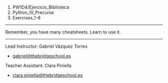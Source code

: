 1. PW1D4/Ejercicio_Biblioteca
2. Python_IV_Precurse
3. Exercises_1-8

---------

Remember, you have many cheatsheets. Learn to use it. 

---------

Lead Instructor: Gabriel Vázquez Torres

- gabriel@thebridgeschool.es

Teacher Assistant: Clara Piniella

- clara.piniella@thebridgeschool.es